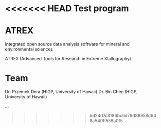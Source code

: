 <<<<<<< HEAD
Test program
=======
# ATREX

integrated open source data analysis software for mineral and environmental sciences 

ATREX (Advanced Tools for Research in Extreme Xtallography)

# Team

Dr. Przemek Dera (HIGP, University of Hawaii)
Dr. Bin Chen (HIGP, University of Hawaii)

...
>>>>>>> bd24d7c8186bc6d79d88958d648a540ff556a0f5

